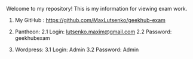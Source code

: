 Welcome to my repository! This is my information for viewing exam work.

1. My GitHub : https://github.com/MaxLutsenko/geekhub-exam

2. Pantheon:
   2.1 Login: lutsenko.maxim@gmail.com
   2.2 Password: geekhubexam
   
3. Wordpress:
   3.1 Login: Admin
   3.2 Password: Admin
